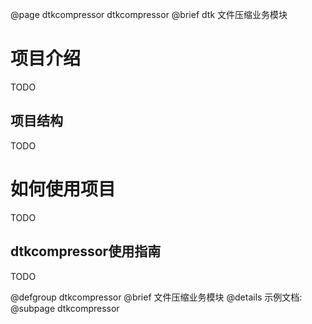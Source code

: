 @page dtkcompressor dtkcompressor
@brief dtk 文件压缩业务模块

# 项目介绍

TODO


## 项目结构

TODO

# 如何使用项目

TODO

## dtkcompressor使用指南

TODO

@defgroup dtkcompressor
@brief 文件压缩业务模块
@details 示例文档:
@subpage dtkcompressor